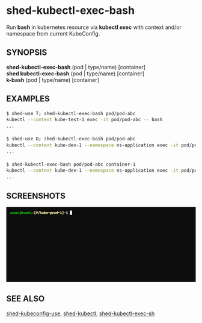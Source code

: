 # shed-kubectl-exec-bash

Run **bash** in kubernetes resource via **kubectl exec** with context and/or namespace from current KubeConfig.

## SYNOPSIS

**shed-kubectl-exec-bash** (pod | type/name) [container]\
**shed kubectl-exec-bash** (pod | type/name) [container]\
**k-bash** (pod | type/name) [container]

## EXAMPLES

```bash
$ shed-use T; shed-kubectl-exec-bash pod/pod-abc
kubectl --context kube-test-1 exec -it pod/pod-abc -- bash
...

$ shed-use D; shed-kubectl-exec-bash pod/pod-abc
kubectl --context kube-dev-1 --namespace ns-application exec -it pod/pod-abc -- bash
...

$ shed-kubectl-exec-bash pod/pod-abc container-1
kubectl --context kube-dev-1 --namespace ns-application exec -it pod/pod-abc -c container-1 -- bash
...
```

## SCREENSHOTS

![shed-kubectl-exec-bash](shed-kubectl-exec-bash.gif "shed-kubectl-exec-bash")

## SEE ALSO

[shed-kubeconfig-use](shed-kubeconfig-use.md), [shed-kubectl](shed-kubectl.md), [shed-kubectl-exec-sh](shed-kubectl-exec-sh.md)

